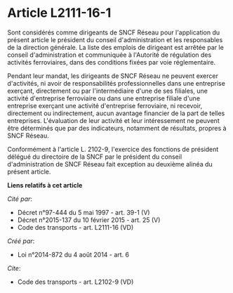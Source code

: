# Article L2111-16-1

Sont considérés comme dirigeants de SNCF Réseau pour l'application du présent article le président du conseil
d'administration et les responsables de la direction générale. La liste des emplois de dirigeant est arrêtée par le conseil
d'administration et communiquée à l'Autorité de régulation des activités ferroviaires, dans des conditions fixées par voie
réglementaire. 

Pendant leur mandat, les dirigeants de SNCF Réseau ne peuvent exercer d'activités, ni avoir de responsabilités
professionnelles dans une entreprise exerçant, directement ou par l'intermédiaire d'une de ses filiales, une activité
d'entreprise ferroviaire ou dans une entreprise filiale d'une entreprise exerçant une activité d'entreprise ferroviaire, ni
recevoir, directement ou indirectement, aucun avantage financier de la part de telles entreprises. L'évaluation de leur
activité et leur intéressement ne peuvent être déterminés que par des indicateurs, notamment de résultats, propres à SNCF
Réseau. 

Conformément à l'article L. 2102-9, l'exercice des fonctions de président délégué du directoire de la SNCF par le président
du conseil d'administration de SNCF Réseau fait exception au deuxième alinéa du présent article.

**Liens relatifs à cet article**

_Cité par_:

  - Décret n°97-444 du 5 mai 1997 - art. 39-1 (V)
  - Décret n°2015-137 du 10 février 2015 - art. 25 (V)
  - Code des transports - art. L2111-16 (VD)

_Créé par_:

  - Loi n°2014-872 du 4 août 2014 - art. 6

_Cite_:

  - Code des transports - art. L2102-9 (VD)
